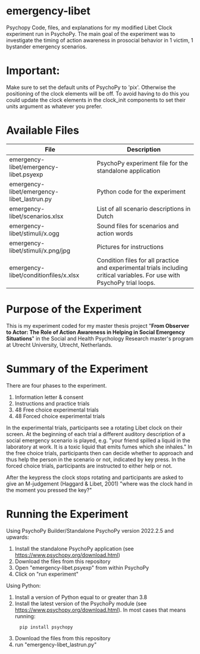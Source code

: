 # emergency-libet
Psychopy Code, files, and explanations for my modified Libet Clock experiment run in PsychoPy. The main goal of the experiment was to investigate the timing of action awareness in prosocial behavior in 1 victim, 1 bystander emergency scenarios.

# Important:
Make sure to set the default units of PsychoPy to 'pix'. Otherwise the positioning of the clock elements will be off. To avoid having to do this you could update the clock elements in the clock_init components to set their units argument as whatever you prefer.

# Available Files

| File  | Description|
| ------------- | ------------- |
| emergency-libet/emergency-libet.psyexp  | PsychoPy experiment file for the standalone application|
| emergency-libet/emergency-libet_lastrun.py  | Python code for the experiment |
| emergency-libet/scenarios.xlsx | List of all scenario descriptions in Dutch |
| emergency-libet/stimuli/x.ogg | Sound files for scenarios and action words |
| emergency-libet/stimuli/x.png/jpg | Pictures for instructions |
| emergency-libet/conditionfiles/x.xlsx | Condition files for all practice and experimental trials including critical variables. For use with PsychoPy trial loops. |




# Purpose of the Experiment
This is my experiment coded for my master thesis project "**From Observer to Actor:
The Role of Action Awareness in Helping in Social Emergency Situations**" in the Social and Health Psychology Research master's program at Utrecht University, Utrecht, Netherlands.

# Summary of the Experiment
There are four phases to the experiment.
1. Information letter & consent
2. Instructions and practice trials
3. 48 Free choice experimental trials
4. 48 Forced choice experimental trials

In the experimental trials, participants see a rotating Libet clock on their screen. At the beginning of each trial a different auditory description of a social emergency scenario is played, e.g. "your friend spilled a liquid in the laboratory at work. It is a toxic liquid that emits fumes which she inhales."
In the free choice trials, participants then can decide whether to approach and thus help the person in the scenario or not, indicated by key press. 
In the forced choice trials, participants are instructed to either help or not.

After the keypress the clock stops rotating and participants are asked to give an M-judgement (Haggard & Libet, 2001) "where was the clock hand in the moment you pressed the key?"


# Running the Experiment
Using PsychoPy Builder/Standalone PsychoPy version 2022.2.5 and upwards:
1. Install the standalone PsychoPy application (see https://www.psychopy.org/download.html)
2. Download the files from this repository
3. Open "emergency-libet.psyexp" from within PsychoPy 
4. Click on "run experiment"

Using Python:
1. Install a version of Python equal to or greater than 3.8 
2. Install the latest version of the PsychoPy module (see https://www.psychopy.org/download.html). In most cases that means running:
```
     pip install psychopy
```
3. Download the files from this repository
4. run "emergency-libet_lastrun.py"
